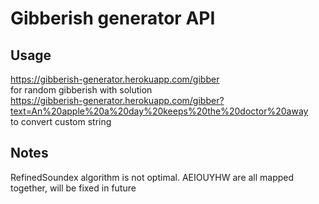 # Gibberish generator API
## Usage
https://gibberish-generator.herokuapp.com/gibber <br>
for random gibberish with solution <br>
https://gibberish-generator.herokuapp.com/gibber?text=An%20apple%20a%20day%20keeps%20the%20doctor%20away <br>
to convert custom string

## Notes
RefinedSoundex algorithm is not optimal. AEIOUYHW are all mapped together, will be fixed in future
